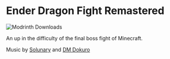 # Ender Dragon Fight Remastered
![Modrinth Downloads](https://img.shields.io/modrinth/dt/edf-remastered)

An up in the difficulty of the final boss fight of Minecraft.

Music by [Solunary](https://www.youtube.com/watch?v=GAW5tuC83mE) and [DM Dokuro](https://www.youtube.com/watch?v=3UtURionlvU)
